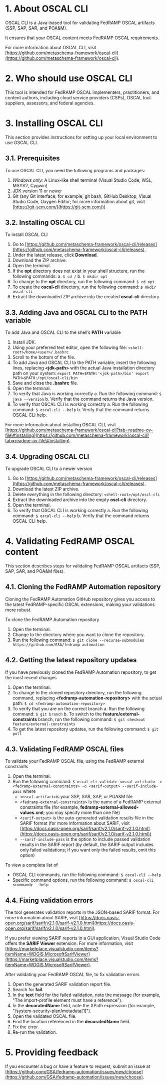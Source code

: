 # 1. About OSCAL CLI
OSCAL CLI is a Java-based tool for validating FedRAMP OSCAL artifacts (SSP, SAP, SAR, and POA\&M).

It ensures that your OSCAL content meets FedRAMP OSCAL requirements.

For more information about OSCAL CLI, visit [https://github.com/metaschema-framework/oscal-cli](https://github.com/metaschema-framework/oscal-cli).

# 2. Who should use OSCAL CLI
This tool is intended for FedRAMP OSCAL implementers, practitioners, and content authors, including cloud service providers (CSPs), OSCAL tool suppliers, assessors, and federal agencies.

# 3. Installing OSCAL CLI
This section provides instructions for setting up your local environment to use OSCAL CLI.

## 3.1. Prerequisites
To use OSCAL CLI, you need the following programs and packages:
1. *Windows only:* A Linux-like shell terminal (Visual Studio Code, WSL, MSYS2, Cygwin)
2. JDK version 11 or newer
3. Git (any Git interface; for example, git bash, GitHub Desktop, Visual Studio Code, Oxygen Editor; for more information about git, visit [https://git-scm.com/](https://git-scm.com/))

## 3.2. Installing OSCAL CLI
To install OSCAL CLI
1. Go to [https://github.com/metaschema-framework/oscal-cli/releases](https://github.com/metaschema-framework/oscal-cli/releases).
2. Under the latest release, click **Download**.
3. Download the ZIP archive.
4. Open the terminal.
5. If the **opt** directory does not exist in your shell structure, run the following commands:
   a. `$ cd /`
   b. `$ mkdir opt`
6. To change to the **opt** directory, run the following command:
   `$ cd opt`
7. To create the **oscal-cli** directory, run the following command:
   `$ mkdir oscal-cli`
8. Extract the downloaded ZIP archive into the created **oscal-cli** directory.

## 3.3. Adding Java and OSCAL CLI to the PATH variable
To add Java and OSCAL CLI to the shell’s **PATH** variable
1. Install JDK.
2. Using your preferred text editor, open the following file:
   `<shell-root>/home/<user>/.bashrc`
3. Scroll to the bottom of the file.
4. To add Java and OSCAL CLI to the PATH variable, insert the following lines, replacing **\<jdk-path\>** with the actual Java installation directory path on your system:
   `export PATH=$PATH:'<jdk-path>/bin'
   export PATH=$PATH:/opt/oscal-cli/bin`
5. Save and close the **.bashrc** file.
6. Open the terminal.
7. To verify that Java is working correctly
   a. Run the following command:
      `$ java --version`
   b. Verify that the command returns the Java version.
8. To verify that OSCAL CLI is working correctly
   a. Run the following command:
      `$ oscal-cli --help`
   b. Verify that the command returns OSCAL CLI help.

For more information about installing OSCAL CLI, visit [https://github.com/metaschema-framework/oscal-cli?tab=readme-ov-file\#installing](https://github.com/metaschema-framework/oscal-cli?tab=readme-ov-file\#installing).

## 3.4. Upgrading OSCAL CLI
To upgrade OSCAL CLI to a newer version
1. Go to [https://github.com/metaschema-framework/oscal-cli/releases](https://github.com/metaschema-framework/oscal-cli/releases).
2. Download the latest ZIP archive.
3. Delete everything in the following directory:
   `<shell-root>/opt/oscl-cli`
4. Extract the downloaded archive into the empty **oscl-cli** directory.
5. Open the terminal.
6. To verify that OSCAL CLI is working correctly
   a. Run the following command:
      `$ oscal-cli --help`
   b. Verify that the command returns OSCAL CLI help.

# 4. Validating FedRAMP OSCAL content
This section describes steps for validating FedRAMP OSCAL artifacts (SSP, SAP, SAR, and POA\&M files).

## 4.1. Cloning the FedRAMP Automation repository
Cloning the FedRAMP Automation GitHub repository gives you access to the latest FedRAMP-specific OSCAL extensions, making your validations more robust.

To clone the FedRAMP Automation repository
1. Open the terminal.
2. Change to the directory where you want to clone the repository.
3. Run the following command:
   `$ git clone --recurse-submodules https://github.com/GSA/fedramp-automation`

## 4.2. Getting the latest repository updates
If you have previously cloned the FedRAMP Automation repository, to get the most recent changes
1. Open the terminal.
2. To change to the cloned repository directory, run the following command, replacing **\<fedramp-automation-repository\>** with the actual path:
   `$ cd <fedramp-automation-repository>`
3. To verify that you are on the correct branch
   a. Run the following command:
      `$ git branch`
   b. To switch to the **feature/external-constraints** branch, run the following command:
       `$ git checkout feature/external-constraints`
4. To get the latest repository updates, run the following command:
   `$ git pull`

## 4.3. Validating FedRAMP OSCAL files
To validate your FedRAMP OSCAL file, using the FedRAMP external constraints
1. Open the terminal.
2. Run the following command:
   `$ oscal-cli validate <oscal-artifact> -c <fedramp-external-constraints> -o <sarif-output> --sarif-include-pass`
   where
	* `<oscal-artifact>`is your SSP, SAR, SAP, or POA\&M file
	* `<fedramp-external-constraints>` is the name of a FedRAMP external constraints file (for example, **fedramp-external-allowed-values.xml**; you may specify more than one file)
	* `<sarif-output>` is the auto-generated validation results file in the SARIF format (for more information about SARIF, visit [https://docs.oasis-open.org/sarif/sarif/v2.1.0/sarif-v2.1.0.html](https://docs.oasis-open.org/sarif/sarif/v2.1.0/sarif-v2.1.0.html))
	* `--sarif-include-pass` is the option to include passed validation results in the SARIF report (by default, the SARIF output includes only failed validations; if you want only the failed results, omit this option)

To view a complete list of
  * OSCAL CLI commands, run the following command:
     `$ oscal-cli --help`
  * Specific command options, run the following command:
     `$ oscal-cli <command> --help`

## 4.4. Fixing validation errors
The tool generates validation reports in the JSON-based SARIF format. For more information about SARIF, visit [https://docs.oasis-open.org/sarif/sarif/v2.1.0/sarif-v2.1.0.html](https://docs.oasis-open.org/sarif/sarif/v2.1.0/sarif-v2.1.0.html).

If you prefer viewing SARIF reports in a GUI application, Visual Studio Code offers the **SARIF Viewer** extension. For more information, visit [https://marketplace.visualstudio.com/items?itemName=WDGIS.MicrosoftSarifViewer](https://marketplace.visualstudio.com/items?itemName=WDGIS.MicrosoftSarifViewer).

After validating your FedRAMP OSCAL file, to fix validation errors
1. Open the generated SARIF validation report file.
2. Search for **fail**.
3. In the **text** field for the failed validation, note the message (for example, "The import-profile element must have a reference").
4. In the **decoratedName** field, note the XPath expression (for example, "/system-security-plan/metadata\[1\]").
5. Open the validated OSCAL file.
6. Find the location referenced in the **decoratedName** field.
7. Fix the error.
8. Re-run the validation.

# 5. Providing feedback
If you encounter a bug or have a feature to request, submit an issue at [https://github.com/GSA/fedramp-automation/issues/new/choose](https://github.com/GSA/fedramp-automation/issues/new/choose).
